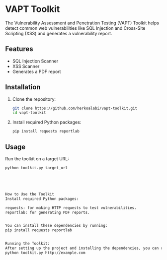 # VAPT Toolkit

The Vulnerability Assessment and Penetration Testing (VAPT) Toolkit helps detect common web vulnerabilities like SQL Injection and Cross-Site Scripting (XSS) and generates a vulnerability report.

## Features
- SQL Injection Scanner
- XSS Scanner
- Generates a PDF report

## Installation
1. Clone the repository:
    ```bash
    git clone https://github.com/herkoalabi/vapt-toolkit.git
    cd vapt-toolkit
    ```

2. Install required Python packages:
    ```bash
    pip install requests reportlab
    ```

## Usage
Run the toolkit on a target URL:
```bash
python toolkit.py target_url





How to Use the Toolkit
Install required Python packages:

requests: for making HTTP requests to test vulnerabilities.
reportlab: for generating PDF reports.


You can install these dependencies by running:
pip install requests reportlab


Running the Toolkit:
After setting up the project and installing the dependencies, you can run the toolkit like this:
python toolkit.py http://example.com


